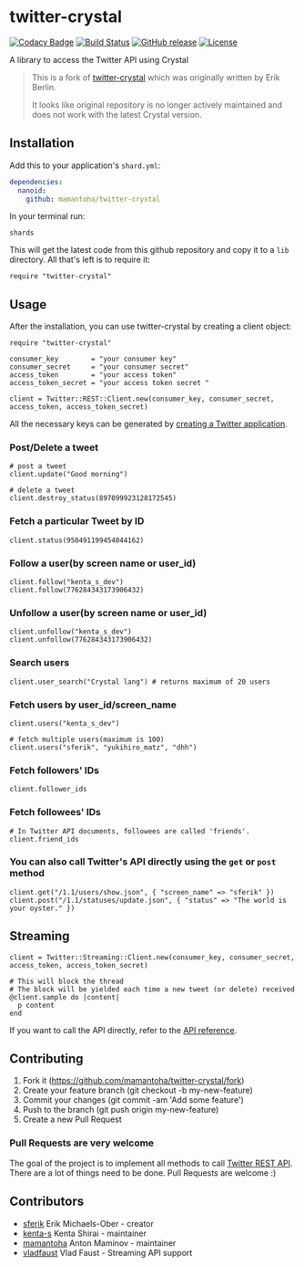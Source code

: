 
# twitter-crystal

[![Codacy Badge](https://api.codacy.com/project/badge/Grade/8f698870aeeb4e5a9cb53549725ae653)](https://app.codacy.com/app/mamantoha/twitter-crystal?utm_source=github.com&utm_medium=referral&utm_content=mamantoha/twitter-crystal&utm_campaign=Badge_Grade_Dashboard)
[![Build Status](https://travis-ci.org/mamantoha/twitter-crystal.svg?branch=master)](https://travis-ci.org/mamantoha/twitter-crystal)
[![GitHub release](https://img.shields.io/github/release/mamantoha/twitter-crystal.svg)](https://github.com/mamantoha/twitter-crystal/releases)
[![License](https://img.shields.io/github/license/mamantoha/twitter-crystal.svg)](https://github.com/mamantoha/twitter-crystal/blob/master/LICENSE.md)

A library to access the Twitter API using Crystal

> This is a fork of [twitter-crystal](https://github.com/sferik/twitter-crystal) which was originally written by Erik Berlin.
>
> It looks like original repository is no longer actively maintained and does not work with the latest Crystal version.

## Installation

Add this to your application's `shard.yml`:

```yaml
dependencies:
  nanoid:
    github: mamantoha/twitter-crystal
```

In your terminal run:

```console
shards
```

This will get the latest code from this github repository and copy it to a `lib` directory. All that's left is to require it:

```crystal
require "twitter-crystal"
```

## Usage

After the installation, you can use twitter-crystal by creating a client object:

```crystal
require "twitter-crystal"

consumer_key        = "your consumer key"
consumer_secret     = "your consumer secret"
access_token        = "your access token"
access_token_secret = "your access token secret "

client = Twitter::REST::Client.new(consumer_key, consumer_secret, access_token, access_token_secret)
```

All the necessary keys can be generated by [creating a Twitter application](https://dev.twitter.com/oauth/overview/application-owner-access-tokens).

### Post/Delete a tweet

```crystal
# post a tweet
client.update("Good morning")

# delete a tweet
client.destroy_status(897099923128172545)
```

### Fetch a particular Tweet by ID

```crystal
client.status(950491199454044162)
```

### Follow a user(by screen name or user_id)

```crystal
client.follow("kenta_s_dev")
client.follow(776284343173906432)
```

### Unfollow a user(by screen name or user_id)

```crystal
client.unfollow("kenta_s_dev")
client.unfollow(776284343173906432)
```

### Search users

```crystal
client.user_search("Crystal lang") # returns maximum of 20 users
```

### Fetch users by user_id/screen_name

```crystal
client.users("kenta_s_dev")

# fetch multiple users(maximum is 100)
client.users("sferik", "yukihiro_matz", "dhh")
```

### Fetch followers' IDs

```crystal
client.follower_ids
```

### Fetch followees' IDs

```crystal
# In Twitter API documents, followees are called 'friends'.
client.friend_ids
```

### You can also call Twitter's API directly using the `get` or `post` method

```crystal
client.get("/1.1/users/show.json", { "screen_name" => "sferik" })
client.post("/1.1/statuses/update.json", { "status" => "The world is your oyster." })
```

## Streaming

```crystal
client = Twitter::Streaming::Client.new(consumer_key, consumer_secret, access_token, access_token_secret)

# This will block the thread
# The block will be yielded each time a new tweet (or delete) received
@client.sample do |content|
  p content
end
```

If you want to call the API directly, refer to the [API reference](https://dev.twitter.com/rest/reference).

## Contributing

1. Fork it (<https://github.com/mamantoha/twitter-crystal/fork>)
2. Create your feature branch (git checkout -b my-new-feature)
3. Commit your changes (git commit -am 'Add some feature')
4. Push to the branch (git push origin my-new-feature)
5. Create a new Pull Request

### Pull Requests are very welcome

The goal of the project is to implement all methods to call [Twitter REST API](https://dev.twitter.com/rest/public). There are a lot of things need to be done. Pull Requests are welcome :)

## Contributors

- [sferik](https://github.com/sferik) Erik Michaels-Ober - creator
- [kenta-s](https://github.com/kenta-s) Kenta Shirai - maintainer
- [mamantoha](https://github.com/mamantoha) Anton Maminov - maintainer
- [vladfaust](https://github.com/vladfaust) Vlad Faust - Streaming API support
